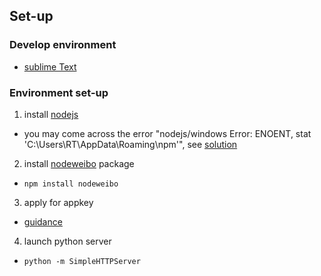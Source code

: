 ## Set-up


### Develop environment
- [sublime Text](http://www.sublimetext.com/)

### Environment set-up
1. install [nodejs](http://nodejs.org/download/)
  - you may come across the error "nodejs/windows Error: ENOENT, stat 'C:\Users\RT\AppData\Roaming\npm'", see [solution](http://stackoverflow.com/questions/25093276/nodejs-windows-error-enoent-stat-c-users-rt-appdata-roaming-npm)

2. install [nodeweibo](https://www.npmjs.org/package/nodeweibo) package
  - `npm install nodeweibo`

3. apply for appkey
  - [guidance](http://open.weibo.com/wiki/%E6%96%B0%E6%89%8B%E6%8C%87%E5%8D%97)

4. launch python server
  - `python -m SimpleHTTPServer`
